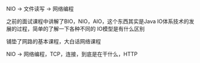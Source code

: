 
NIO -> 文件读写 -> 网络编程

之前的面试课程中讲解了BIO，NIO，AIO，这个东西其实是Java IO体系技术的发展的过程，简单的了解一下各种不同的
IO模型是有什么区别

铺垫了网路的基本课程，大白话网络课程

NIO -> 网络编程，TCP，连接，到底是在干什么，HTTP
